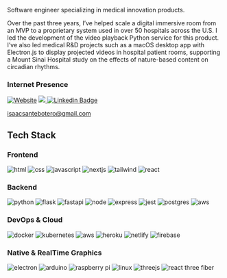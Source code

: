 Software engineer specializing in medical innovation products. 

Over the past three years, I’ve helped scale a digital immersive room from an MVP to a proprietary system used in over 50 hospitals across the U.S. I led the development of the video playback Python service for this product. I’ve also led medical R&D projects such as a macOS desktop app with Electron.js to display projected videos in hospital patient rooms, supporting a Mount Sinai Hospital study on the effects of nature-based content on circadian rhythms.

### Internet Presence 
[![Website](https://img.shields.io/badge/Website-151317?style=for-the-badge&logo=&logoColor=white)](https://isaacsante.com)
<a href="https://www.instagram.com/isaac.sante.studio/"> <img src="https://img.shields.io/badge/Instagram-E4405F?style=for-the-badge&logo=instagram&logoColor=white" /> </a>
[![Linkedin Badge](https://img.shields.io/badge/-Isaac_Sante-blue?style=for-the-badge&logo=Linkedin&logoColor=white)](https://www.linkedin.com/in/isaac-sante-231765133)

isaacsantebotero@gmail.com

## Tech Stack

### Frontend

![html](https://img.shields.io/badge/html-E34F26?style=for-the-badge&logo=html5&logoColor=FFFFFF)
![css](https://img.shields.io/badge/css-1572B6?style=for-the-badge&logo=css3&logoColor=FFFFFF)
![javascript](https://img.shields.io/badge/javascript-F7DF1E?style=for-the-badge&logo=Javascript&logoColor=000000)
![nextjs](https://img.shields.io/badge/next.js-000000?style=for-the-badge&logo=Next.js&logoColor=ffffff)
![tailwind](https://img.shields.io/badge/tailwind-0c142c?style=for-the-badge&logo=Tailwindcss&logoColor=38bdf9)
![react](https://img.shields.io/badge/react-61DAFB?style=for-the-badge&logo=React&logoColor=000000)

### Backend

![python](https://img.shields.io/badge/python-3776AB?style=for-the-badge&logo=python&logoColor=FFFFFF)
![flask](https://img.shields.io/badge/flask-000000?style=for-the-badge&logo=flask&logoColor=FFFFFF)
![fastapi](https://img.shields.io/badge/fastapi-029586?style=for-the-badge&logo=fastapi&logoColor=FFFFFF)
![node](https://img.shields.io/badge/node-339933?style=for-the-badge&logo=node.js&logoColor=FFFFFF)
![express](https://img.shields.io/badge/express-404D59?style=for-the-badge&logo=express&logoColor=FFFFFF)
![jest](https://img.shields.io/badge/jest-323330?style=for-the-badge&logo=Redux&logoColor=FFFFFF)
![postgres](https://img.shields.io/badge/postgresql-316192?style=for-the-badge&logo=postgresql&logoColor=FFFFFF)
![aws](https://img.shields.io/badge/Amazon_AWS-FF9900?style=for-the-badge&logo=amazonaws&logoColor=white)

### DevOps & Cloud

![docker](https://img.shields.io/badge/docker-2496ED?style=for-the-badge&logo=docker&logoColor=FFFFFF)
![kubernetes](https://img.shields.io/badge/kubernetes-326CE5?style=for-the-badge&logo=kubernetes&logoColor=FFFFFF)
![aws](https://img.shields.io/badge/Amazon_AWS-FF9900?style=for-the-badge&logo=amazonaws&logoColor=white)
![heroku](https://img.shields.io/badge/heroku-430098?style=for-the-badge&logo=heroku&logoColor=FFFFFF)
![netlify](https://img.shields.io/badge/netlify-00C7B7?style=for-the-badge&logo=netlify&logoColor=FFFFFF)
![firebase](https://img.shields.io/badge/firebase-FFCA28?style=for-the-badge&logo=firebase&logoColor=FFFFFF)

### Native & RealTime Graphics

![electron](https://img.shields.io/badge/electron-47848F?style=for-the-badge&logo=electron&logoColor=FFFFFF)
![arduino](https://img.shields.io/badge/arduino-00979D?style=for-the-badge&logo=arduino&logoColor=FFFFFF)
![raspberry pi](https://img.shields.io/badge/raspberry%20pi-A22846?style=for-the-badge&logo=raspberry%20pi&logoColor=FFFFFF)
![linux](https://img.shields.io/badge/linux-FCC624?style=for-the-badge&logo=linux&logoColor=000000)
![threejs](https://img.shields.io/badge/three.js-000000?style=for-the-badge&logo=three.js&logoColor=FFFFFF)
![react three fiber](https://img.shields.io/badge/react%20three%20fiber-000000?style=for-the-badge&logo=react&logoColor=FFFFFF)
